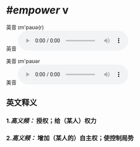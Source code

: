 # ***\#empower*** v
英音 ɪm'paʊə(r)  
英音
<audio src="./media/empower1_AAC.aac" controls="controls"></audio>

美音 ɪm'paʊər  
美音
<audio src="./media/empower1_AAC.aac" controls="controls"></audio>



  

英文释义
---
### 1.*高义频：* **授权；给（某人）权力**  

### 2.*高义频：* **增加（某人的）自主权；使控制局势**  


